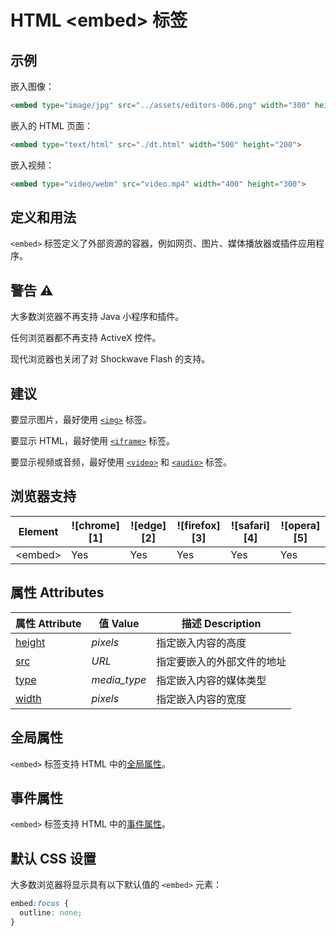 HTML \<embed> 标签
===

## 示例

嵌入图像：

```html idoc:preview
<embed type="image/jpg" src="../assets/editors-006.png" width="300" height="160">
```
<!--rehype:style=min-height: 200px;-->

嵌入的 HTML 页面：

```html idoc:preview
<embed type="text/html" src="./dt.html" width="500" height="200">
```
<!--rehype:style=min-height: 200px;-->

嵌入视频：

```html idoc:preview
<embed type="video/webm" src="video.mp4" width="400" height="300">
```
<!--rehype:style=min-height: 200px;-->

## 定义和用法

`<embed>` 标签定义了外部资源的容器，例如网页、图片、媒体播放器或插件应用程序。

## 警告 ⚠️

大多数浏览器不再支持 Java 小程序和插件。

任何浏览器都不再支持 ActiveX 控件。

现代浏览器也关闭了对 Shockwave Flash 的支持。

## 建议

要显示图片，最好使用 [`<img>`](./img.md) 标签。

要显示 HTML，最好使用 [`<iframe>`](./iframe.md) 标签。

要显示视频或音频，最好使用 [`<video>`](./video.md) 和 [`<audio>`](./audio.md) 标签。

## 浏览器支持

| Element | ![chrome][1] | ![edge][2] | ![firefox][3] | ![safari][4] | ![opera][5] |
| ----- | --- | --- | --- | --- | --- |
| \<embed> | Yes | Yes | Yes | Yes | Yes |

## 属性 Attributes

| 属性 Attribute | 值 Value | 描述 Description |
| ---- | ---- | ---- |
| [height](./embed_height.md) | *pixels*      | 指定嵌入内容的高度 |
| [src](./embed_src.md)       | *URL*         | 指定要嵌入的外部文件的地址 |
| [type](./embed_type.md)     | *media\_type* | 指定嵌入内容的媒体类型 |
| [width](./embed_width.md)   | *pixels*      | 指定嵌入内容的宽度 |

## 全局属性

`<embed>` 标签支持 HTML 中的[全局属性](../reference/standardattributes.md)。

## 事件属性

`<embed>` 标签支持 HTML 中的[事件属性](../reference/eventattributes.md)。

## 默认 CSS 设置

大多数浏览器将显示具有以下默认值的 `<embed>` 元素：

```css
embed:focus {
  outline: none;
}
```